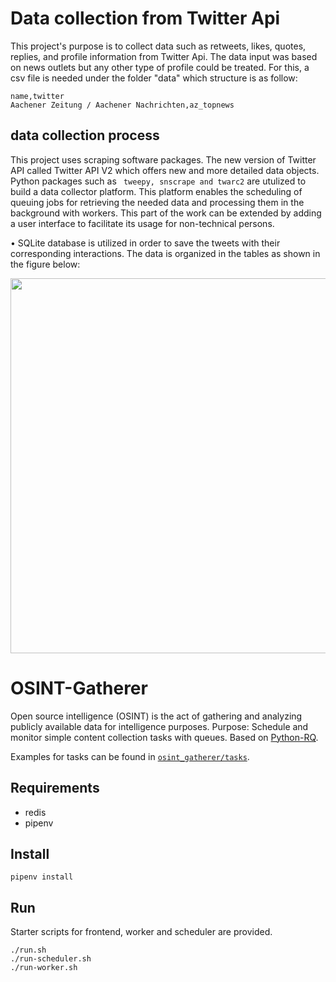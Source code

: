 # Data collection from Twitter Api

This project's purpose is to collect data such as retweets, likes, quotes, replies, and profile information from Twitter Api.
The data input was based on news outlets but any other type of profile could be treated. For this, a csv file is needed under the folder "data" which structure is as follow:

```
name,twitter
Aachener Zeitung / Aachener Nachrichten,az_topnews
```
## data collection process

This project uses scraping software packages. The new version of Twitter API called Twitter API V2 which offers new and more detailed data objects. Python packages such as ``` tweepy, snscrape and twarc2``` are utulized to build a data collector platform. This platform enables the scheduling of queuing jobs for retrieving the needed data and processing them in the background with workers. This part of the work can be extended by adding a user interface to facilitate its usage for non-technical persons.

• SQLite database is utilized in order to save the tweets with their corresponding interactions. The data is organized in the tables as shown in the figure below:

<p align="center">
  <img src="https://user-images.githubusercontent.com/45092804/197497001-997885e8-7770-418e-8b77-ac340fa4de26.png" width="600"/>
</p>


# OSINT-Gatherer

Open source intelligence (OSINT) is the act of gathering and analyzing publicly available data for intelligence purposes.
Purpose: Schedule and monitor simple content collection tasks with queues. Based on [Python-RQ](https://python-rq.org/).

Examples for tasks can be found in [`osint_gatherer/tasks`](osint_gatherer/tasks).

## Requirements

- redis
- pipenv

## Install

```shell
pipenv install
```

## Run

Starter scripts for frontend, worker and scheduler are provided.

```shell
./run.sh
./run-scheduler.sh
./run-worker.sh
```
